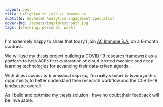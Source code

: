 ```yaml
---
layout: post
title: Delighted to join AC Immune SA
subtitle: Advanced Analytics Engagement Specialist
cover-img: /assets/img/forest_path.jpg
tags: [learning, personal, work]
---
```

I'm extremely happy to share that today I join [AC Immune S.A.](https://www.acimmune.com/) on a 6-month contract. 

We will use [my thesis project building a COVID-19 research framework](https://corticalstack.ai/mt/) as a platform to help ACI's first exploration of cloud-hosted machine and deep learning technologies for advancing their data-driven agenda.

With direct access to biomedical experts, I'm really excited to leverage this opportunity to better understand their research workflow and the COVID-19 landscape overall. 

As I build and optimise my thesis solution I have no doubt their feedback will be invaluable.